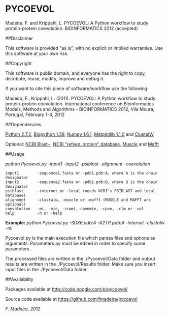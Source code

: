 ﻿PYCOEVOL
========

Madeira, F. and Krippahl, L. PYCOEVOL: A Python workflow to study 
protein-protein coevolution. BIOINFORMATICS 2012 (accepted)

##Disclaimer 

This software is provided "as is", with no explicit or implied 
warranties. Use this software at your own risk.

##Copyright

This software is public domain, and everyone has the right to copy, 
distribute, reuse, modify, improve and debug it.

If you want to cite this piece of software/workflow use the following:

Madeira, F., Krippahl, L. (2011). PYCOEVOL: A Python workflow to study 
protein-protein coevolution. International conference on Bioinformatics 
Models, Methods and Algorithms - BIOINFORMATICS 2012, Vila Moura, 
Portugal, February 1-4, 2012 

##Dependencies

[Python 2.7.2](http://python.org/),
[Biopython 1.58](http://biopython.org/),
[Numpy 1.6.1](http://numpy.scipy.org/),
[Matplotlib 1.1.0](http://matplotlib.sourceforge.net/) and
[ClustalW](http://www.clustal.org/)

Optional:
[NCBI Blast+](ftp://ftp.ncbi.nlm.nih.gov/blast/executables/blast+/LATEST/),
[NCBI "refseq_protein" database](ftp://ftp.ncbi.nlm.nih.gov/blast/db/),
[Muscle](http://www.drive5.com/muscle/) and
[Mafft](http://mafft.cbrc.jp/alignment/software/)


##Usage
 
_python Pycoevol.py  -input1 -input2 -psiblast -alignment -coevolution_
       
    input1        -sequence1.fasta or -pdb1.pdb:A, where A is the chain designator                  
    input2        -sequence2.fasta or -pdb2.pdb:B, where B is the chain designator
    psiblast      -internet or -local (needs NCBI's PSIBLAST and local database)  
    alignment     -clustalw, -muscle or -mafft (MUSCLE and MAFFT are optional)
    coevolution   -mi, -mie, -rcwmi,-cpvnmie, -cpvn, -clm or -vol
    help          -h or -help

**Example:** 
_python Pycoevol.py -3DX6.pdb:A -A2TP.pdb:A -internet -clustalw -mi_

Pycoevol.py is the main execution file which parses files and options
as arguments. Parameters.py must be edited in order to specify some 
parameters.

The processed files are written in the ./Pycoevol/Data folder and 
output results are written in the ./Pycoevol/Results folder.
Make sure you insert input files in the ./Pycoevol/Data folder.

##Availability

Packages available at
http://code.google.com/p/pycoevol/

Source code available at
https://github.com/fmadeira/pycoevol


*F. Madeira, 2012*

